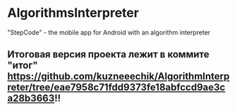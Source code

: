 # AlgorithmsInterpreter
"StepCode" - the mobile app for Android with an algorithm interpreter

## Итоговая версия проекта лежит в коммите "итог" https://github.com/kuzneeechik/AlgorithmInterpreter/tree/eae7958c71fdd9373fe18abfccd9ae3ca28b3663!!
